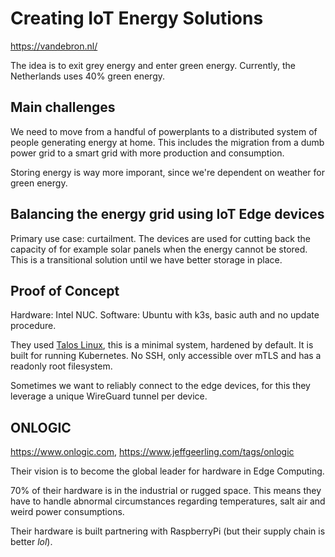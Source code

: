 # Creating IoT Energy Solutions

https://vandebron.nl/

The idea is to exit grey energy and enter green energy. Currently, the Netherlands uses 40% green energy.

## Main challenges

We need to move from a handful of powerplants to a distributed system of people generating energy at home. This includes the migration from a dumb power grid to a smart grid with more production and
consumption.

Storing energy is way more imporant, since we're dependent on weather for green energy.

## Balancing the energy grid using IoT Edge devices

Primary use case: curtailment. The devices are used for cutting back the capacity of for example solar panels when the energy cannot be stored. This is a transitional solution until we have better
storage in place.

## Proof of Concept

Hardware: Intel NUC. Software: Ubuntu with k3s, basic auth and no update procedure.

They used [Talos Linux](https://www.talos.dev/), this is a minimal system, hardened by default. It is built for running Kubernetes. No SSH, only accessible over mTLS and has a readonly root filesystem.

Sometimes we want to reliably connect to the edge devices, for this they leverage a unique WireGuard tunnel per device.

## ONLOGIC

https://www.onlogic.com, https://www.jeffgeerling.com/tags/onlogic

Their vision is to become the global leader for hardware in Edge Computing.

70% of their hardware is in the industrial or rugged space. This means they have to handle abnormal circumstances regarding temperatures, salt air and weird power consumptions.

Their hardware is built partnering with RaspberryPi (but their supply chain is better _lol_).


